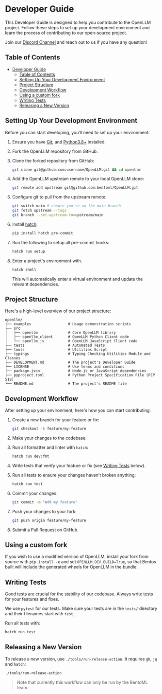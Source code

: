 # Developer Guide

This Developer Guide is designed to help you contribute to the OpenLLM project.
Follow these steps to set up your development environment and learn the process
of contributing to our open-source project.

Join our [Discord Channel](https://l.bentoml.com/join-openllm-discord) and reach
out to us if you have any question!

## Table of Contents

- [Developer Guide](#developer-guide)
  - [Table of Contents](#table-of-contents)
  - [Setting Up Your Development Environment](#setting-up-your-development-environment)
  - [Project Structure](#project-structure)
  - [Development Workflow](#development-workflow)
  - [Using a custom fork](#using-a-custom-fork)
  - [Writing Tests](#writing-tests)
  - [Releasing a New Version](#releasing-a-new-version)

## Setting Up Your Development Environment

Before you can start developing, you'll need to set up your environment:

1. Ensure you have [Git](https://git-scm.com/), and
   [Python3.8+](https://www.python.org/downloads/) installed.
2. Fork the OpenLLM repository from GitHub.
3. Clone the forked repository from GitHub:

   ```bash
   git clone git@github.com:username/OpenLLM.git && cd openllm
   ```

4. Add the OpenLLM upstream remote to your local OpenLLM clone:

   ```bash
   git remote add upstream git@github.com:bentoml/OpenLLM.git
   ```

5. Configure git to pull from the upstream remote:

   ```bash
   git switch main # ensure you're on the main branch
   git fetch upstream --tags
   git branch --set-upstream-to=upstream/main
   ```

6. Install [hatch](https://github.com/pypa/hatch):

   ```bash
   pip install hatch pre-commit
   ```

7. Run the following to setup all pre-commit hooks:

   ```bash
   hatch run setup
   ```

8. Enter a project's environment with.
   ```bash
   hatch shell
   ```

   This will automatically enter a virtual environment and update the relevant
   dependencies.

## Project Structure

Here's a high-level overview of our project structure:

```
openllm/
├── examples                 # Usage demonstration scripts
├── src
│   ├── openllm              # Core OpenLLM library
│   ├── openllm_client       # OpenLLM Python Client code
│   └── openllm_js           # OpenLLM JavaScript Client code
├── tests                    # Automated Tests
├── tools                    # Utilities Script
├── typings                  # Typing Checking Utilities Module and Classes
├── DEVELOPMENT.md           # The project's Developer Guide
├── LICENSE                  # Use terms and conditions
├── package.json             # Node.js or JavaScript dependencies
├── pyproject.toml           # Python Project Specification File (PEP 518)
└── README.md                # The project's README file
```

## Development Workflow

After setting up your environment, here's how you can start contributing:

1. Create a new branch for your feature or fix:

   ```bash
   git checkout -b feature/my-feature
   ```

2. Make your changes to the codebase.
3. Run all formatter and linter with `hatch`:

   ```bash
   hatch run dev:fmt
   ```
4. Write tests that verify your feature or fix (see
   [Writing Tests](#writing-tests) below).
5. Run all tests to ensure your changes haven't broken anything:

   ```bash
   hatch run test
   ```

6. Commit your changes:

   ```bash
   git commit -m "Add my feature"
   ```

7. Push your changes to your fork:

   ```bash
   git push origin feature/my-feature
   ```

8. Submit a Pull Request on GitHub.

## Using a custom fork

If you wish to use a modified version of OpenLLM, install your fork from source
with `pip install -e` and set `OPENLLM_DEV_BUILD=True`, so that Bentos built will
include the generated wheels for OpenLLM in the bundle.

## Writing Tests

Good tests are crucial for the stability of our codebase. Always write tests for
your features and fixes.

We use `pytest` for our tests. Make sure your tests are in the `tests/`
directory and their filenames start with `test_`.

Run all tests with:

```bash
hatch run test
```

## Releasing a New Version

To release a new version, use `./tools/run-release-action`. It requires `gh`,
`jq` and `hatch`:

```bash
./tools/run-release-action
```

> Note that currently this workflow can only be run by the BentoML team.
